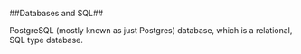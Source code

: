 ##Databases and SQL##

PostgreSQL (mostly known as just Postgres) database, which is a relational, SQL type database.